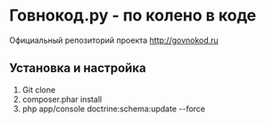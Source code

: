 Говнокод.ру - по колено в коде
===========

Официальный репозиторий проекта http://govnokod.ru

Установка и настройка
-------------
1) Git clone
2) composer.phar install
3) php app/console doctrine:schema:update --force